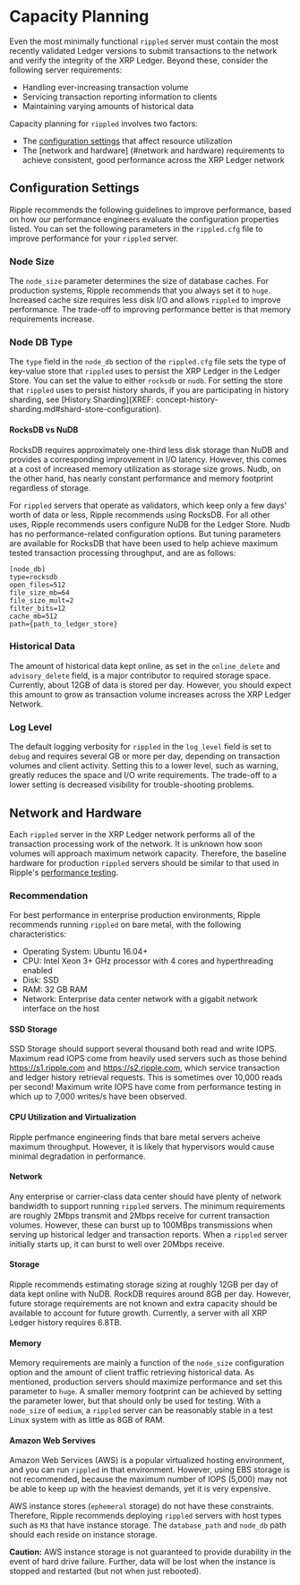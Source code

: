 # Capacity Planning


Even the most minimally functional `rippled` server must contain the most recently validated Ledger versions to submit transactions to the network and verify the integrity of the XRP Ledger. Beyond these, consider the following server requirements:

- Handling ever-increasing transaction volume
- Servicing transaction reporting information to clients
- Maintaining varying amounts of historical data

Capacity planning for `rippled` involves two factors:

- The [configuration settings](#configuration-settings) that affect resource utilization
- The [network and hardware] (#network and hardware) requirements to achieve consistent, good performance across the XRP Ledger network

## Configuration Settings

Ripple recommends the following guidelines to improve performance, based on how our performance engineers evaluate the configuration properties listed. You can set the following parameters in the `rippled.cfg` file to improve performance for your `rippled` server.

### Node Size

The `node_size` parameter determines the size of database caches. For production systems, Ripple recommends that you always set it to `huge`. Increased cache size requires less disk I/O and allows `rippled` to improve performance. The trade-off to improving performance better is that memory requirements increase.

### Node DB Type

The `type` field in the `node_db` section of the `rippled.cfg` file sets the type of key-value store that `rippled` uses to persist the XRP Ledger in the Ledger Store. You can set the value to either `rocksdb` or `nudb`. For setting the store that `rippled` uses to persist history shards, if you are participating in history sharding, see [History Sharding](XREF: concept-history-sharding.md#shard-store-configuration).

#### RocksDB vs NuDB
RocksDB requires approximately one-third less disk storage than NuDB and provides a corresponding improvement in I/O latency. However, this comes at a cost of increased memory utilization as storage size grows. Nudb, on the other hand, has nearly constant performance and memory footprint regardless of storage.

For `rippled` servers that operate as validators, which keep only a few days' worth of data or less, Ripple recommends using RocksDB. For all other uses, Ripple recommends users configure NuDB for the Ledger Store. Nudb has no performance-related configuration options. But tuning parameters are available for RocksDB that have been used to help achieve maximum tested transaction processing throughput, and are as follows:

```
[node_db]
type=rocksdb
open_files=512
file_size_mb=64
file_size_mult=2
filter_bits=12
cache_mb=512
path={path_to_ledger_store}
```

### Historical Data

The amount of historical data kept online, as set in the `online_delete` and  `advisory_delete` field, is a major contributor to required storage space. Currently, about 12GB of data is stored per day. However, you should expect this amount to grow as transaction volume increases across the XRP Ledger Network.

### Log Level

The default logging verbosity for `rippled` in the `log_level` field is set to `debug` and requires several GB or more per day, depending on transaction volumes and client activity. Setting this to a lower level, such as warning, greatly reduces the space and I/O write requirements. The trade-off to a lower setting is decreased visibility for trouble-shooting problems.


## Network and Hardware

Each `rippled` server in the XRP Ledger network performs all of the transaction processing work of the network. It is unknown how soon volumes will approach maximum network capacity. Therefore, the baseline hardware for production `rippled` servers should be similar to that used in Ripple's [performance testing](https://ripple.com/dev-blog/demonstrably-scalable-blockchain/).

### Recommendation

For best performance in enterprise production environments, Ripple recommends running `rippled` on bare metal, with the following characteristics:

- Operating System: Ubuntu 16.04+
- CPU: Intel Xeon 3+ GHz processor with 4 cores and hyperthreading enabled
- Disk: SSD
- RAM: 32 GB RAM
- Network: Enterprise data center network with a gigabit network interface on the host

#### SSD Storage

SSD Storage should support several thousand both read and write IOPS. Maximum read IOPS come from heavily used servers such as those behind https://s1.ripple.com and https://s2.ripple.com, which service transaction and ledger history retrieval requests. This is sometimes over 10,000 reads per second! Maximum write IOPS have come from performance testing in which up to 7,000 writes/s have been observed.

#### CPU Utilization and Virtualization
Ripple perfmance engineering finds that bare metal servers acheive maximum throughput. However, it is likely that hypervisors would cause minimal degradation in performance.

#### Network

Any enterprise or carrier-class data center should have plenty of network bandwidth to support running `rippled` servers. The minimum requirements are roughly 2Mbps transmit and 2Mbps receive for current transaction volumes. However, these can burst up to 100MBps transmissions when serving up historical ledger and transaction reports. When a `rippled` server initially starts up, it can burst to well over 20Mbps receive.

#### Storage

Ripple recommends estimating storage sizing at roughly 12GB per day of data kept online with NuDB. RockDB requires around 8GB per day. However, future storage requirements are not known and extra capacity should be available to account for future growth. Currently, a server with all XRP Ledger history requires 6.8TB.

<!-- {# ***TODO: Update the dated storage consideration above, as needed. ***#} -->
<!-- {# ***TODO: Create historic metrics that a user can use to derive what will be required. For ex, a chart with 1TB in 2014, 3TB in 2015, 7TB in 2018 ***#} -->

#### Memory

Memory requirements are mainly a function of the `node_size` configuration option and the amount of client traffic retrieving historical data. As mentioned, production servers should maximize performance and set this parameter to `huge`. A smaller memory footprint can be achieved by setting the parameter lower, but that should only be used for testing. With a `node_size` of `medium`, a `rippled` server can be reasonably stable in a test Linux system with as little as 8GB of RAM.

#### Amazon Web Servives

Amazon Web Services (AWS) is a popular virtualized hosting environment, and you can run `rippled`  in that environment. However, using EBS storage is not recommended, because the maximum number of IOPS (5,000) may not be able to keep up with the heaviest demands, yet it is very expensive.

AWS instance stores (`ephemeral` storage) do not have these constraints. Therefore, Ripple recommends deploying `rippled` servers with host types such as `M3` that have instance storage. The `database_path` and `node_db` path should each reside on instance storage.

**Caution:** AWS instance storage is not guaranteed to provide durability in the event of hard drive failure. Further, data will be lost when the instance is stopped and restarted (but not when just rebooted).

